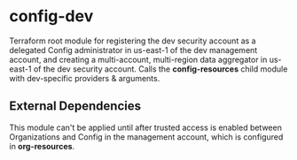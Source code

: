 # config-dev

Terraform root module for registering the dev security account as a delegated Config administrator in us-east-1 of the dev management account, and creating a multi-account, multi-region data aggregator in us-east-1 of the dev security account. Calls the **config-resources** child module with dev-specific providers & arguments.

## External Dependencies

This module can't be applied until after trusted access is enabled between Organizations and Config in the management account, which is configured in **org-resources**.

